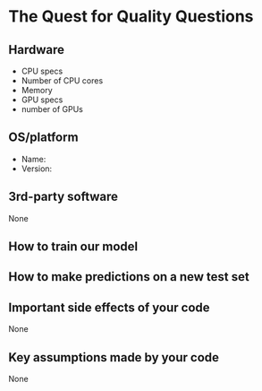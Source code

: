 # The Quest for Quality Questions

## Hardware
- CPU specs
- Number of CPU cores
- Memory
- GPU specs
- number of GPUs

## OS/platform
- Name:
- Version:

## 3rd-party software
None

## How to train our model


## How to make predictions on a new test set


## Important side effects of your code
None


## Key assumptions made by your code
None